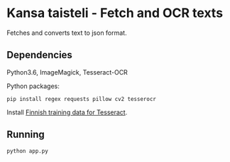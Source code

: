 # Kansa taisteli - Fetch and OCR texts

Fetches and converts text to json format.

## Dependencies

Python3.6, ImageMagick, Tesseract-OCR

Python packages:
```
pip install regex requests pillow cv2 tesserocr
```

Install [Finnish training data for Tesseract](https://github.com/tesseract-ocr/tessdata/blob/master/fin.traineddata).

## Running

```
python app.py
```
